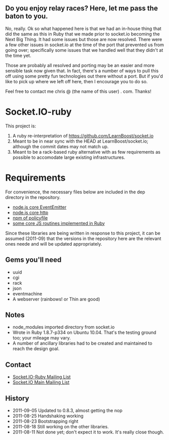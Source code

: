 ## Do you enjoy relay races? Here, let me pass the baton to you.

No, really. Ok so what happened here is that we had an in-house thing that did the same as this in Ruby that we made prior to
socket.io becoming the Next Big Thing. It had some issues but those are now resolved. There were a few other issues in socket.io
at the time of the port that prevented us from going over; specifically some issues that we handled well that they didn't at the
time yet.  

Those are probably all resolved and porting may be an easier and more sensible task now given that.  In fact, there's a number of 
ways to pull this off using some pretty fun technologies out there without a port.  But if you'd like to pick up where we left off 
here, then I encourage you to do so.

Feel free to contact me chris @ (the name of this user) . com. Thanks!

# Socket.IO-ruby

This project is:

 1. A ruby re-interpretation of https://github.com/LearnBoost/socket.io
 1. Meant to be in near sync with the HEAD at LearnBoost/socket.io; although the commit dates may not match up.
 1. Meant to be a rack-based ruby alternative with as few requirements as possible to accomodate large existing infrastructures.

# Requirements

For convenience, the necessary files below are included in the dep directory in the repository.

 * [node.js core EventEmitter](https://github.com/Oblong/EventEmitter-ruby)
 * [node.js core http](https://github.com/Oblong/Http-Ruby)
 * [npm of policyfile](https://github.com/Oblong/flashpolicyd)
 * [some core JS routines implemented in Ruby](https://github.com/Oblong/js-Ruby)

Since these libraries are being written in response to this project, it can be assumed (2011-09)
that the versions in the repository here are the relevant ones neede and will be updated appropriately.

## Gems you'll need

 * uuid
 * cgi
 * rack
 * json
 * eventmachine
 * A webserver (rainbows! or Thin are good)

## Notes

 * node_modules imported directory from socket.io
 * Wrote in Ruby 1.8.7-p334 on Ubuntu 10.04. That's the testing ground too; your mileage may vary.
 * A number of ancillary libraries had to be created and maintained to reach the design goal.

## Contact
  * [Socket.IO-Ruby Mailing List](http://groups.google.com/group/socketio-ruby)
  * [Socket.IO Main Mailing List](http://groups.google.com/group/socket_io/)

## History

 * 2011-09-05 Updated to 0.8.3, almost getting the nop
 * 2011-08-25 Handshaking working
 * 2011-08-23 Bootstrapping right
 * 2011-08-18 Still working on the other libraries.
 * 2011-08-11 Not done yet; don't expect it to work. It's really close though.

